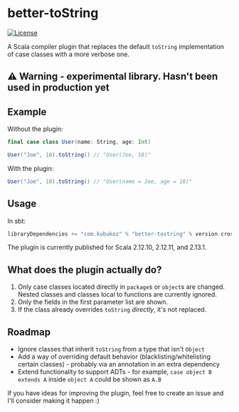 # better-toString

[![License](http://img.shields.io/:license-Apache%202-green.svg)](http://www.apache.org/licenses/LICENSE-2.0.txt)

A Scala compiler plugin that replaces the default `toString` implementation of case classes with a more verbose one.

## ⚠️  Warning - experimental library. Hasn't been used in production yet

## Example

Without the plugin:

```scala
final case class User(name: String, age: Int)

User("Joe", 18).toString() // "User(Joe, 18)"
```

With the plugin:

```scala
User("Joe", 18).toString() // "User(name = Joe, age = 18)"
```

## Usage

In sbt:

```scala
libraryDependencies += "com.kubukoz" % "better-tostring" % version cross CrossVersion.full
```

The plugin is currently published for Scala 2.12.10, 2.12.11, and 2.13.1.

## What does the plugin actually do?

1. Only case classes located directly in `package`s or `object`s are changed. Nested classes and classes local to functions are currently ignored.
2. Only the fields in the first parameter list are shown.
3. If the class already overrides `toString` *directly*, it's not replaced.

## Roadmap

- Ignore classes that inherit `toString` from a type that isn't `Object`
- Add a way of overriding default behavior (blacklisting/whitelisting certain classes) - probably via an annotation in an extra dependency
- Extend functionality to support ADTs - for example, `case object B extends A` inside `object A` could be shown as `A.B`

If you have ideas for improving the plugin, feel free to create an issue and I'll consider making it happen :)
